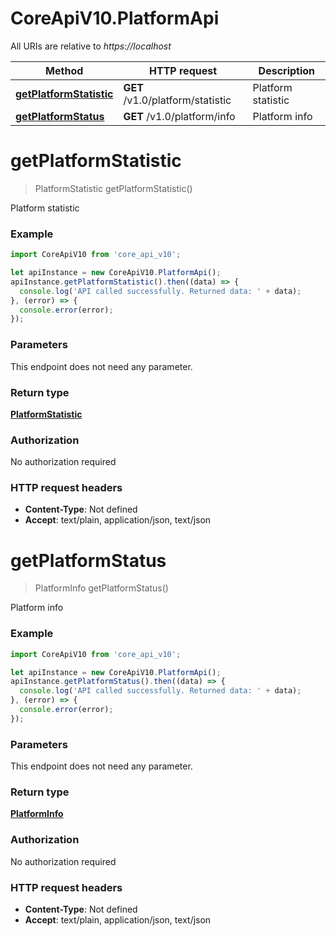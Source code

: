 # CoreApiV10.PlatformApi

All URIs are relative to *https://localhost*

Method | HTTP request | Description
------------- | ------------- | -------------
[**getPlatformStatistic**](PlatformApi.md#getPlatformStatistic) | **GET** /v1.0/platform/statistic | Platform statistic
[**getPlatformStatus**](PlatformApi.md#getPlatformStatus) | **GET** /v1.0/platform/info | Platform info


<a name="getPlatformStatistic"></a>
# **getPlatformStatistic**
> PlatformStatistic getPlatformStatistic()

Platform statistic

### Example
```javascript
import CoreApiV10 from 'core_api_v10';

let apiInstance = new CoreApiV10.PlatformApi();
apiInstance.getPlatformStatistic().then((data) => {
  console.log('API called successfully. Returned data: ' + data);
}, (error) => {
  console.error(error);
});

```

### Parameters
This endpoint does not need any parameter.

### Return type

[**PlatformStatistic**](PlatformStatistic.md)

### Authorization

No authorization required

### HTTP request headers

 - **Content-Type**: Not defined
 - **Accept**: text/plain, application/json, text/json

<a name="getPlatformStatus"></a>
# **getPlatformStatus**
> PlatformInfo getPlatformStatus()

Platform info

### Example
```javascript
import CoreApiV10 from 'core_api_v10';

let apiInstance = new CoreApiV10.PlatformApi();
apiInstance.getPlatformStatus().then((data) => {
  console.log('API called successfully. Returned data: ' + data);
}, (error) => {
  console.error(error);
});

```

### Parameters
This endpoint does not need any parameter.

### Return type

[**PlatformInfo**](PlatformInfo.md)

### Authorization

No authorization required

### HTTP request headers

 - **Content-Type**: Not defined
 - **Accept**: text/plain, application/json, text/json

